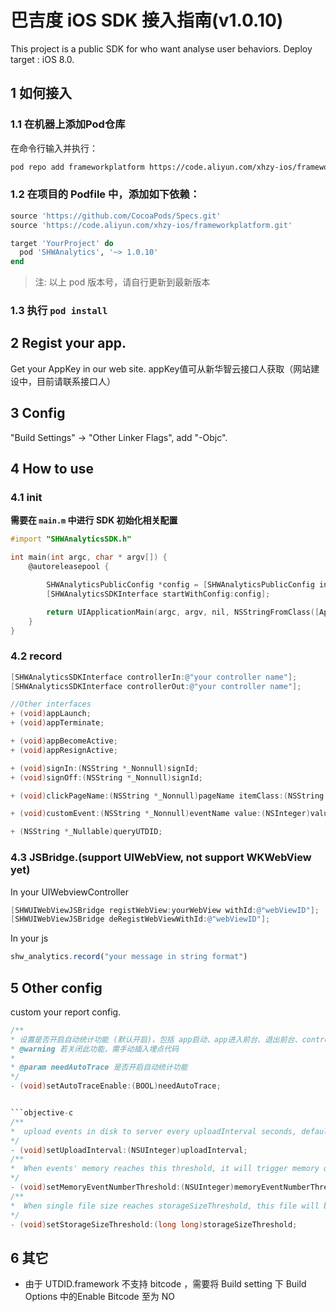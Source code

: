 # 巴吉度 iOS SDK 接入指南(v1.0.10)

This project is a public SDK for who want analyse user behaviors.
Deploy target : iOS 8.0.

## 1 如何接入

### 1.1 在机器上添加Pod仓库
在命令行输入并执行：
```bash
pod repo add frameworkplatform https://code.aliyun.com/xhzy-ios/frameworkplatform.git
```

### 1.2 在项目的 Podfile 中，添加如下依赖：

```ruby
source 'https://github.com/CocoaPods/Specs.git'
source 'https://code.aliyun.com/xhzy-ios/frameworkplatform.git'

target 'YourProject' do
  pod 'SHWAnalytics', '~> 1.0.10'
end
```

> 注: 以上 pod 版本号，请自行更新到最新版本

### 1.3 执行 `pod install`

## 2 Regist your app.
Get your AppKey in our web site.
appKey值可从新华智云接口人获取（网站建设中，目前请联系接口人）

## 3 Config
"Build Settings" -> "Other Linker Flags", add "-Objc".

## 4 How to use

### 4.1 init
**需要在 `main.m` 中进行 SDK 初始化相关配置**

```objective-c
#import "SHWAnalyticsSDK.h"

int main(int argc, char * argv[]) {
    @autoreleasepool {

        SHWAnalyticsPublicConfig *config = [SHWAnalyticsPublicConfig instanceWithAppKey:@"your AppKey"];
        [SHWAnalyticsSDKInterface startWithConfig:config];

        return UIApplicationMain(argc, argv, nil, NSStringFromClass([AppDelegate class]));
    }
}
```

### 4.2 record
```objective-c
[SHWAnalyticsSDKInterface controllerIn:@"your controller name"];
[SHWAnalyticsSDKInterface controllerOut:@"your controller name"];

//Other interfaces
+ (void)appLaunch;
+ (void)appTerminate;

+ (void)appBecomeActive;
+ (void)appResignActive;

+ (void)signIn:(NSString *_Nonnull)signId;
+ (void)signOff:(NSString *_Nonnull)signId;

+ (void)clickPageName:(NSString *_Nonnull)pageName itemClass:(NSString *_Nonnull)itemClassName itemName:(NSString *_Nullable)itemTagName;

+ (void)customEvent:(NSString *_Nonnull)eventName value:(NSInteger)value duration:(long)duration args:(NSDictionary *_Nullable)args;

+ (NSString *_Nullable)queryUTDID;
```

### 4.3 JSBridge.(support UIWebView, not support WKWebView yet)
In your UIWebviewController
```objective-c
[SHWUIWebViewJSBridge registWebView:yourWebView withId:@"webViewID"];
[SHWUIWebViewJSBridge deRegistWebViewWithId:@"webViewID"];
```

In your js
```javascript
shw_analytics.record("your message in string format")
```

## 5 Other config
custom your report config.
```objective-c
/**
* 设置是否开启自动统计功能 (默认开启)，包括 app启动、app进入前台、退出前台、controllerIn、controllerOut、以及所有点击事件
* @warning 若关闭此功能，需手动插入埋点代码
*
* @param needAutoTrace 是否开启自动统计功能
*/
- (void)setAutoTraceEnable:(BOOL)needAutoTrace;


```objective-c
/**
*  upload events in disk to server every uploadInterval seconds, default is 30s.
*/
- (void)setUploadInterval:(NSUInteger)uploadInterval;
/**
*  When events' memory reaches this threshold, it will trigger memory queue store to disk.
*/
- (void)setMemoryEventNumberThreshold:(NSUInteger)memoryEventNumberThreshold;
/**
*  When single file size reaches storageSizeThreshold, this file will be frozen. 单位：KB
*/
- (void)setStorageSizeThreshold:(long long)storageSizeThreshold;
```

## 6 其它

- 由于 UTDID.framework 不支持 bitcode ，需要将 Build setting 下 Build Options 中的Enable Bitcode 至为 NO


